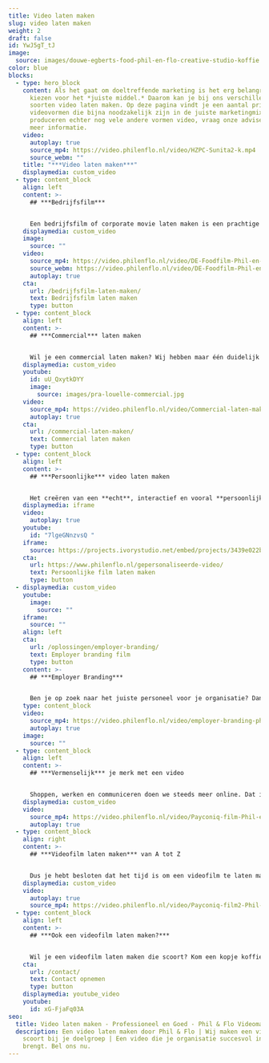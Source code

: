 ```yaml
---
title: Video laten maken
slug: video laten maken
weight: 2
draft: false
id: YwJ5gT_tJ
image:
  source: images/douwe-egberts-food-phil-en-flo-creative-studio-koffie.jpg
color: blue
blocks:
  - type: hero_block
    content: Als het gaat om doeltreffende marketing is het erg belangrijk om te
      kiezen voor het *juiste middel.* Daarom kan je bij ons verschillende
      soorten video laten maken. Op deze pagina vindt je een aantal primaire
      videovormen die bijna noodzakelijk zijn in de juiste marketingmix. We
      produceren echter nog vele andere vormen video, vraag onze adviseurs voor
      meer informatie.
    video:
      autoplay: true
      source_mp4: https://video.philenflo.nl/video/HZPC-Sunita2-k.mp4
      source_webm: ""
    title: "***Video laten maken***"
    displaymedia: custom_video
  - type: content_block
    align: left
    content: >-
      ## ***Bedrijfsfilm***


      Een bedrijfsfilm of corporate movie laten maken is een prachtige manier om je bedrijf met haar unieke visie te presenteren. We kijken samen met jou wat de doelen zijn van je organisatie en wat jullie voor de wereld van morgen betekenen. Lees hier meer over bedrijfsfilms.
    displaymedia: custom_video
    image:
      source: ""
    video:
      source_mp4: https://video.philenflo.nl/video/DE-Foodfilm-Phil-en-Flo-website-source.mp4
      source_webm: https://video.philenflo.nl/video/DE-Foodfilm-Phil-en-Flo-website-source.webm
      autoplay: true
    cta:
      url: /bedrijfsfilm-laten-maken/
      text: Bedrijfsfilm laten maken
      type: button
  - type: content_block
    align: left
    content: >-
      ## ***Commercial*** laten maken


      Wil je een commercial laten maken? Wij hebben maar één duidelijk doel: Jouw boodschap creatief en helder overbrengen aan de juiste doelgroep! Wij vinden het belangrijk dat de commercials die wij produceren van het hoogste niveau zijn. Daarnaast houden wij ons aan onze ethische normen. Lees hier meer over commercials.
    displaymedia: custom_video
    youtube:
      id: uU_QxytkDYY
      image:
        source: images/pra-louelle-commercial.jpg
    video:
      source_mp4: https://video.philenflo.nl/video/Commercial-laten-maken.mp4
      autoplay: true
    cta:
      url: /commercial-laten-maken/
      text: Commercial laten maken
      type: button
  - type: content_block
    align: left
    content: >-
      ## ***Persoonlijke*** video laten maken


      Het creëren van een **echt**, interactief en vooral **persoonlijke dialoog** met de doelgroep. Dat is natuurlijk het doel dat je nastreeft. Makkelijk te begrijpen communicatie met impact in combinatie met persoonlijke op de doelgroep gerichte boodschappen. Dat is de kracht van persoonlijke video door Phil & Flo. Met de naam van de kijker in beeld, de voorkeuren van de kijker, letterlijk alles is te personaliseren met onze persoonlijke video's. Lees hier meer over wat persoonlijke video voor jouw organisatie kan betekenen.
    displaymedia: iframe
    video:
      autoplay: true
    youtube:
      id: "7lgeGNnzvsQ "
    iframe:
      source: https://projects.ivorystudio.net/embed/projects/3439e022b9b8aaad7250b257
    cta:
      url: https://www.philenflo.nl/gepersonaliseerde-video/
      text: Persoonlijke film laten maken
      type: button
  - displaymedia: custom_video
    youtube:
      image:
        source: ""
    iframe:
      source: ""
    align: left
    cta:
      url: /oplossingen/employer-branding/
      text: Employer branding film
      type: button
    content: >-
      ## ***Employer Branding***


      Ben je op zoek naar het juiste personeel voor je organisatie? Dan is een employer branding film van Phil & Flo een goede manier om je kansen flink te vergroten. De kandidaat krijgt direct een realistisch beeld van je organsiatie en proeft de sfeer die er hangt. Lees hier meer over de voordelen van employer branding films.
    type: content_block
    video:
      source_mp4: https://video.philenflo.nl/video/employer-branding-phil-en-flo-Phil-en-Flo-website-source.mp4
      autoplay: true
    image:
      source: ""
  - type: content_block
    align: left
    content: >-
      ## ***Vermenselijk*** je merk met een video


      Shoppen, werken en communiceren doen we steeds meer online. Dat is natuurlijk best handig, maar zorgt er ook voor dat we merken niet meer aan gezichten kunnen koppelen. Een videofilm is super geschikt om je merk te ‘vermenselijken’ en in contact te brengen met je doelgroep. Bij Phil & Flo kun je een eigentijdse, verrassende en eigenwijze videofilm laten maken.
    displaymedia: custom_video
    video:
      source_mp4: https://video.philenflo.nl/video/Payconiq-film-Phil-en-Flo.mp4
      autoplay: true
  - type: content_block
    align: right
    content: >-
      ## ***Videofilm laten maken*** van A tot Z


      Dus je hebt besloten dat het tijd is om een videofilm te laten maken? Mooi! Phil & Flo kijkt welke videofilm het beste bij je past en is er van het eerste idee tot de uitvoering. Dankzij onze jarenlange ervaring maken we videofilms die je niet meer loslaten.
    displaymedia: custom_video
    video:
      autoplay: true
      source_mp4: https://video.philenflo.nl/video/Payconiq-film2-Phil-en-Flo.mp4
  - type: content_block
    align: left
    content: >-
      ## ***Ook een videofilm laten maken?***


      Wil je een videofilm laten maken die scoort? Kom een kopje koffie drinken in Amsterdam, Eindhoven of Groningen en ontdek welk soort videofilm het beste bij jou past! Of bel direct met onze adviseurs 085 - 273 8331
    cta:
      url: /contact/
      text: Contact opnemen
      type: button
    displaymedia: youtube_video
    youtube:
      id: xG-FjaFq03A
seo:
  title: Video laten maken - Professioneel en Goed - Phil & Flo Videomarketing
  description: Een video laten maken door Phil & Flo | Wij maken een video die
    scoort bij je doelgroep | Een video die je organisatie succesvol in beeld
    brengt. Bel ons nu.
---
```

